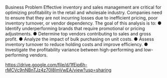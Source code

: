 Business Problem 
Effective inventory and sales management are critical for optimizing 
profitability in the retail and wholesale industry. Companies need to ensure 
that they are not incurring losses due to inefficient pricing, poor inventory 
turnover, or vendor dependency. The goal of this analysis is to: 
● Identify underperforming brands that require promotional or pricing 
adjustments. 
● Determine top vendors contributing to sales and gross profit. 
● Analyze the impact of bulk purchasing on unit costs. 
● Assess inventory turnover to reduce holding costs and improve 
efficiency. 
● Investigate the profitability variance between high-performing and 
low-performing vendors.



https://drive.google.com/file/d/1fEip6h-rMCVc9nNBnTJz4z70I8lmVwEA/view?usp=sharing
